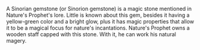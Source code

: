 A Sinorian gemstone (or Sinorion gemstone) is a magic stone mentioned in Nature's Prophet's lore.
Little is known about this gem, besides it having a yellow-green color and a bright glow, plus it has magic properties that allow it to be a magical focus for nature's incantations.
Nature's Prophet owns a wooden staff capped with this stone. With it, he can work his natural magery.
